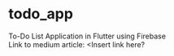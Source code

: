 # todo_app

To-Do List Application in Flutter using Firebase </br>
Link to medium article: <Insert link here?
